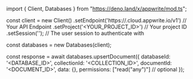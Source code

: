 import { Client, Databases } from "https://deno.land/x/appwrite/mod.ts";

const client = new Client()
    .setEndpoint('https://<REGION>.cloud.appwrite.io/v1') // Your API Endpoint
    .setProject('<YOUR_PROJECT_ID>') // Your project ID
    .setSession(''); // The user session to authenticate with

const databases = new Databases(client);

const response = await databases.upsertDocument({
    databaseId: '<DATABASE_ID>',
    collectionId: '<COLLECTION_ID>',
    documentId: '<DOCUMENT_ID>',
    data: {},
    permissions: ["read("any")"] // optional
});
